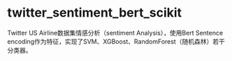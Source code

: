 # twitter_sentiment_bert_scikit
Twitter US Airline数据集情感分析（sentiment Analysis），使用Bert Sentence encoding作为特征，实现了SVM、XGBoost、RandomForest（随机森林）若干分类器。
